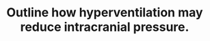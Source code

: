 ---
title: "Outline how hyperventilation may reduce intracranial pressure."
entityType: SAQ
exam: PEX
college: ANZCA
year: 2015
sitting: B
question: 10
passRate: 40
EC_expectedDomains:
- "This question was answered by the majority of candidates with broad knowledge of the effect on CO2 on cerebral circulation."
- "Expected for a pass mark was: • an understanding that ICP was a product of intracranial contents and how these varied as discussed by the Monroe-Kellie doctrine • an accurate indication of what hyperventilation was and how this effected PaCO2 and hence cerebral PaCO2 • a discussion of the effect of CO2 on cerebral vasculature • an indication of the extent of this effect (either verbally or by a correctly drawn graph)"
EC_extraCredit:
- "Additional marks were awarded for: • discussing the mechanism of CO2 effects via H+ ion mediated regulation and the limits of this effect • demonstrating an understanding of the effects that changes in vascular calibre had on flow and pressures in the cranium as described by the Hagen–Poiseuille equation • describing additive effects of hypoxia when added to that of cerebral hypocarbia and the potentially protective effects of hyperventilation in this • additive effects of hyperventilation induced decreases in intrathoracic pressure on ICP"
EC_errorsCommon:
- "Common problems candidates demonstrated with this question included: • Poorly drawn and unlabeled or incorrectly labelled graphs • graphs and sentences that contradicted each other • a lack of detail, or incorrect details, regarding the extent of ventilatory effects on the cerebral circulation"
---